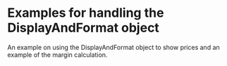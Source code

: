 # Examples for handling the DisplayAndFormat object

An example on using the DisplayAndFormat object to show prices and an example of the margin calculation.
